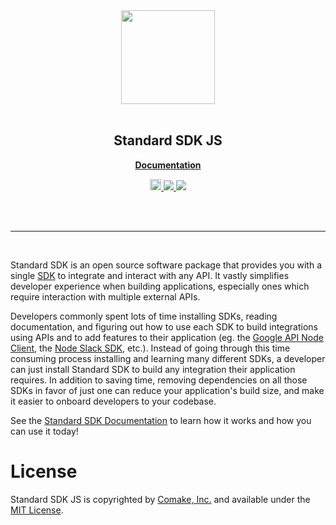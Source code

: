 <div align="center">
  <a href="https://github.com/comake/standard-sdk-js">
    <img src="./resources/standard-sdk-js.png" width="150" height="150">
  </a>
  <br/>
  <br/>
  <h2>Standard SDK JS</h2>
  <p>
    <a href="https://comake-1.gitbook.io/standard-sdk-js/"><strong>Documentation</strong></a>
  </p>
  <p>
    <a href="https://badge.fury.io/js/@comake%2Fstandard-sdk-js">
      <img src="https://badge.fury.io/js/@comake%2Fstandard-sdk-js.svg" alt="npm version" height="18">
    </a>
    <a href="https://github.com/comake/standard-sdk-js/actions/workflows/ci.yml">
      <img src="https://github.com/comake/standard-sdk-js/actions/workflows/ci.yml/badge.svg">
    </a>
    <a href="https://opensource.org/licenses/MIT">
      <img src="https://img.shields.io/badge/License-MIT-yellow.svg">
    </a>
  </p>
  <br>
  <br>
</div>

---
<br/>

Standard SDK is an open source software package that provides you with a single [SDK](https://en.wikipedia.org/wiki/Software\_development\_kit) to integrate and interact with any API. It vastly simplifies developer experience when building applications, especially ones which require interaction with multiple external APIs.

Developers commonly spent lots of time installing SDKs, reading documentation, and figuring out how to use each SDK to build integrations using APIs and to add features to their application (eg. the [Google API Node Client](https://www.npmjs.com/package/googleapis), the [Node Slack SDK](https://slack.dev/node-slack-sdk/), etc.). Instead of going through this time consuming process installing and learning many different SDKs, a developer can just install Standard SDK to build any integration their application requires. In addition to saving time, removing dependencies on all those SDKs in favor of just one can reduce your application's build size, and make it easier to onboard developers to your codebase.

See the [Standard SDK Documentation](https://comake-1.gitbook.io/standard-sdk/) to learn how it works and how you can use it today!

# License

Standard SDK JS is copyrighted by [Comake, Inc.](https://comake.io) and available under the [MIT License](LICENSE.md).
